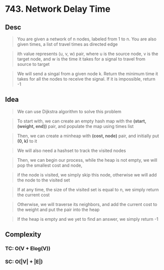 # 743. Network Delay Time

## Desc

> You are given a network of n nodes, labeled from 1 to n. You are also given times, a list of travel times as directed edge

> ith value represents (u, v, w) pair, where u is the source node, v is the target node, and w is the time it takes for a signal to travel from source to target

> We will send a singal from a given node k. Return the minimum time it takes for all the nodes to receive the signal. If it is impossible, return -1

## Idea

> We can use Dijkstra algorithm to solve this problem

> To start with, we can create an empty hash map with the **(start, (weight, end))** pair, and populate the map using times list

> Then, we can create a minheap with **(cost, node)** pair, and initially put **(0, k)** to it

> We will also need a hashset to track the visited nodes

> Then, we can begin our process, while the heap is not empty, we will pop the smallest cost and node,

> if the node is visited, we simply skip this node, otherwise we will add the node to the visited set

> If at any time, the size of the visited set is equal to n, we simply return the current cost

> Otherwise, we will traverse its neighbors, and add the current cost to the weight and put the pair into the heap

> If the heap is empty and we yet to find an answer, we simply return -1

## Complexity

### TC: O(V + Elog(V))

### SC: O(|V| + |E|)